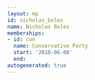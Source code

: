 ```yaml
---
layout: mp
id: nicholas_boles
name: Nicholas Boles
memberships:
- id: con
  name: Conservative Party
  start: '2010-06-08'
  end: 
autogenerated: true
---
```

